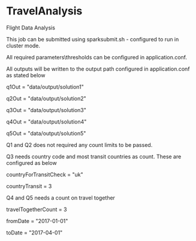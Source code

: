 # TravelAnalysis
Flight Data Analysis

This job can be submitted using sparksubmit.sh - configured to run in cluster mode.

All required parameters\thresholds can be configured in application.conf.

All outputs will be written to the output path configured in application.conf as stated below


 q1Out = "data/output/solution1"
 
 q2Out = "data/output/solution2"
  
 q3Out = "data/output/solution3"
 
 q4Out = "data/output/solution4"
 
 q5Out = "data/output/solution5"


 Q1 and Q2 does not required any count limits to be passed.

 Q3 needs country code and most transit countries as count. These are configured as below

 countryForTransitCheck = "uk"
 
 countryTransit = 3

 Q4 and Q5 needs a count on travel together

 travelTogetherCount = 3
 
 fromDate = "2017-01-01"
 
 toDate = "2017-04-01"

